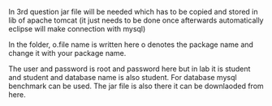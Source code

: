 In 3rd question jar file will be needed which has to be copied and stored in lib of apache tomcat (it just needs to be done once afterwards automatically eclipse will make connection with mysql)

In the folder, o.file name is written here o denotes the package name and change it with your package name.

The user and password is root and password here but in lab it is student and student and database name is also student.
For database mysql benchmark can be used.
The jar file is also there it can be downlaoded from here.

  
